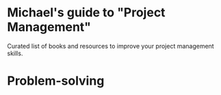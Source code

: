 # Michael's guide to "Project Management"
Curated list of books and resources to improve your project management skills.

# Problem-solving 

